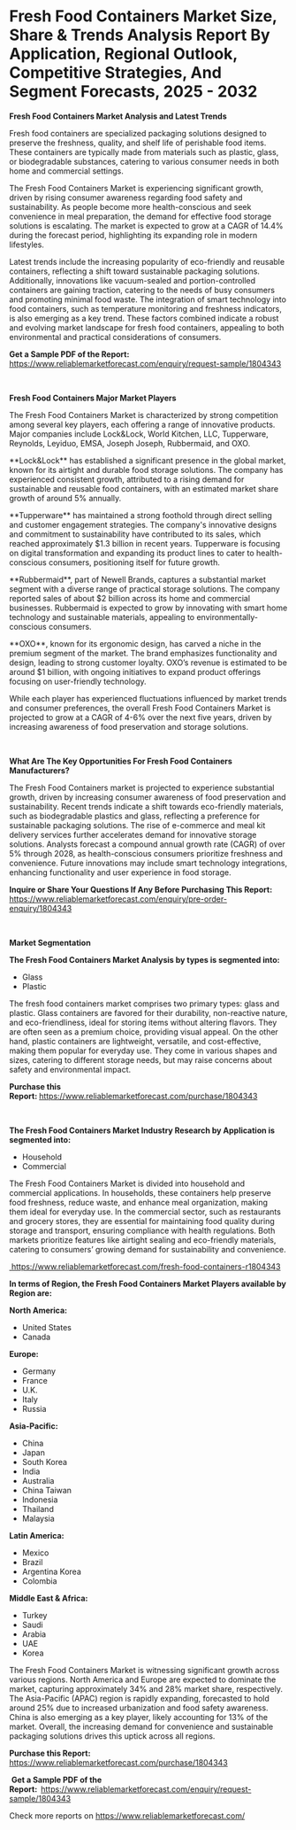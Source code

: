 <p><h1>Fresh Food Containers Market Size, Share & Trends Analysis Report By Application, Regional Outlook, Competitive Strategies, And Segment Forecasts, 2025 - 2032</h1></p><p><strong>Fresh Food Containers Market Analysis and Latest Trends</strong></p>
<p><p>Fresh food containers are specialized packaging solutions designed to preserve the freshness, quality, and shelf life of perishable food items. These containers are typically made from materials such as plastic, glass, or biodegradable substances, catering to various consumer needs in both home and commercial settings.</p><p>The Fresh Food Containers Market is experiencing significant growth, driven by rising consumer awareness regarding food safety and sustainability. As people become more health-conscious and seek convenience in meal preparation, the demand for effective food storage solutions is escalating. The market is expected to grow at a CAGR of 14.4% during the forecast period, highlighting its expanding role in modern lifestyles.</p><p>Latest trends include the increasing popularity of eco-friendly and reusable containers, reflecting a shift toward sustainable packaging solutions. Additionally, innovations like vacuum-sealed and portion-controlled containers are gaining traction, catering to the needs of busy consumers and promoting minimal food waste. The integration of smart technology into food containers, such as temperature monitoring and freshness indicators, is also emerging as a key trend. These factors combined indicate a robust and evolving market landscape for fresh food containers, appealing to both environmental and practical considerations of consumers.</p></p>
<p><strong>Get a Sample PDF of the Report:&nbsp;</strong> <a href="https://www.reliablemarketforecast.com/enquiry/request-sample/1804343?utm_campaign=2803&utm_medium=2&utm_source=Github&utm_content=ia&utm_term=04042025&utm_id=fresh-food-containers">https://www.reliablemarketforecast.com/enquiry/request-sample/1804343</a></p>
<p>&nbsp;</p>
<p><strong>Fresh Food Containers Major Market Players</strong></p>
<p><p>The Fresh Food Containers Market is characterized by strong competition among several key players, each offering a range of innovative products. Major companies include Lock&Lock, World Kitchen, LLC, Tupperware, Reynolds, Leyiduo, EMSA, Joseph Joseph, Rubbermaid, and OXO.</p><p>**Lock&Lock** has established a significant presence in the global market, known for its airtight and durable food storage solutions. The company has experienced consistent growth, attributed to a rising demand for sustainable and reusable food containers, with an estimated market share growth of around 5% annually.</p><p>**Tupperware** has maintained a strong foothold through direct selling and customer engagement strategies. The company's innovative designs and commitment to sustainability have contributed to its sales, which reached approximately $1.3 billion in recent years. Tupperware is focusing on digital transformation and expanding its product lines to cater to health-conscious consumers, positioning itself for future growth.</p><p>**Rubbermaid**, part of Newell Brands, captures a substantial market segment with a diverse range of practical storage solutions. The company reported sales of about $2 billion across its home and commercial businesses. Rubbermaid is expected to grow by innovating with smart home technology and sustainable materials, appealing to environmentally-conscious consumers.</p><p>**OXO**, known for its ergonomic design, has carved a niche in the premium segment of the market. The brand emphasizes functionality and design, leading to strong customer loyalty. OXO’s revenue is estimated to be around $1 billion, with ongoing initiatives to expand product offerings focusing on user-friendly technology.</p><p>While each player has experienced fluctuations influenced by market trends and consumer preferences, the overall Fresh Food Containers Market is projected to grow at a CAGR of 4-6% over the next five years, driven by increasing awareness of food preservation and storage solutions.</p></p>
<p>&nbsp;</p>
<p><strong>What Are The Key Opportunities For Fresh Food Containers Manufacturers?</strong></p>
<p><p>The Fresh Food Containers market is projected to experience substantial growth, driven by increasing consumer awareness of food preservation and sustainability. Recent trends indicate a shift towards eco-friendly materials, such as biodegradable plastics and glass, reflecting a preference for sustainable packaging solutions. The rise of e-commerce and meal kit delivery services further accelerates demand for innovative storage solutions. Analysts forecast a compound annual growth rate (CAGR) of over 5% through 2028, as health-conscious consumers prioritize freshness and convenience. Future innovations may include smart technology integrations, enhancing functionality and user experience in food storage.</p></p>
<p><strong>Inquire or Share Your Questions If Any Before Purchasing This Report:</strong> <a href="https://www.reliablemarketforecast.com/enquiry/pre-order-enquiry/1804343?utm_campaign=2803&utm_medium=2&utm_source=Github&utm_content=ia&utm_term=04042025&utm_id=fresh-food-containers">https://www.reliablemarketforecast.com/enquiry/pre-order-enquiry/1804343</a></p>
<p>&nbsp;</p>
<p><strong>Market Segmentation</strong></p>
<p><strong>The Fresh Food Containers Market Analysis by types is segmented into:</strong></p>
<p><ul><li>Glass</li><li>Plastic</li></ul></p>
<p><p>The fresh food containers market comprises two primary types: glass and plastic. Glass containers are favored for their durability, non-reactive nature, and eco-friendliness, ideal for storing items without altering flavors. They are often seen as a premium choice, providing visual appeal. On the other hand, plastic containers are lightweight, versatile, and cost-effective, making them popular for everyday use. They come in various shapes and sizes, catering to different storage needs, but may raise concerns about safety and environmental impact.</p></p>
<p><strong>Purchase this Report:&nbsp;</strong><a href="https://www.reliablemarketforecast.com/purchase/1804343?utm_campaign=2803&utm_medium=2&utm_source=Github&utm_content=ia&utm_term=04042025&utm_id=fresh-food-containers">https://www.reliablemarketforecast.com/purchase/1804343</a></p>
<p>&nbsp;</p>
<p><strong>The Fresh Food Containers Market Industry Research by Application is segmented into:</strong></p>
<p><ul><li>Household</li><li>Commercial</li></ul></p>
<p><p>The Fresh Food Containers Market is divided into household and commercial applications. In households, these containers help preserve food freshness, reduce waste, and enhance meal organization, making them ideal for everyday use. In the commercial sector, such as restaurants and grocery stores, they are essential for maintaining food quality during storage and transport, ensuring compliance with health regulations. Both markets prioritize features like airtight sealing and eco-friendly materials, catering to consumers’ growing demand for sustainability and convenience.</p></p>
<p><a href="https://www.reliablemarketforecast.com/fresh-food-containers-r1804343?utm_campaign=2803&utm_medium=2&utm_source=Github&utm_content=ia&utm_term=04042025&utm_id=fresh-food-containers">&nbsp;https://www.reliablemarketforecast.com/fresh-food-containers-r1804343</a></p>
<p><strong>In terms of Region, the Fresh Food Containers Market Players available by Region are:</strong></p>
<p>
    <p> <strong> North America: </strong>
        <ul>
            <li>United States</li>
            <li>Canada</li>
        </ul>
        </p> 
    <p> <strong> Europe: </strong>
        <ul>
            <li>Germany</li>
            <li>France</li>
            <li>U.K.</li>
            <li>Italy</li>
            <li>Russia</li>
        </ul>
        </p> 
    <p> <strong> Asia-Pacific: </strong>
        <ul>
            <li>China</li>
            <li>Japan</li>
            <li>South Korea</li>
            <li>India</li>
            <li>Australia</li>
            <li>China Taiwan</li>
            <li>Indonesia</li>
            <li>Thailand</li>
            <li>Malaysia</li>
        </ul>
        </p> 
    <p> <strong> Latin America: </strong>
        <ul>
            <li>Mexico</li>
            <li>Brazil</li>
            <li>Argentina Korea</li>
            <li>Colombia</li>
        </ul>
        </p> 
    <p> <strong> Middle East & Africa: </strong>
        <ul>
            <li>Turkey</li>
            <li>Saudi</li>
            <li>Arabia</li>
            <li>UAE</li>
            <li>Korea</li>
        </ul>
    </p>
    </p>
<p><p>The Fresh Food Containers Market is witnessing significant growth across various regions. North America and Europe are expected to dominate the market, capturing approximately 34% and 28% market share, respectively. The Asia-Pacific (APAC) region is rapidly expanding, forecasted to hold around 25% due to increased urbanization and food safety awareness. China is also emerging as a key player, likely accounting for 13% of the market. Overall, the increasing demand for convenience and sustainable packaging solutions drives this uptick across all regions.</p></p>
<p><strong>Purchase this Report: </strong><a href="https://www.reliablemarketforecast.com/purchase/1804343?utm_campaign=2803&utm_medium=2&utm_source=Github&utm_content=ia&utm_term=04042025&utm_id=fresh-food-containers">https://www.reliablemarketforecast.com/purchase/1804343</a></p>
<p>&nbsp;<strong>Get a Sample PDF of the Report:&nbsp;&nbsp;</strong><a href="https://www.reliablemarketforecast.com/enquiry/request-sample/1804343?utm_campaign=2803&utm_medium=2&utm_source=Github&utm_content=ia&utm_term=04042025&utm_id=fresh-food-containers">https://www.reliablemarketforecast.com/enquiry/request-sample/1804343</a></p>
<p><strong></strong></p>
<p>Check more reports on <a href="https://www.reliablemarketforecast.com/?utm_campaign=2803&utm_medium=2&utm_source=Github&utm_content=ia&utm_term=04042025&utm_id=fresh-food-containers">https://www.reliablemarketforecast.com/</a></p>